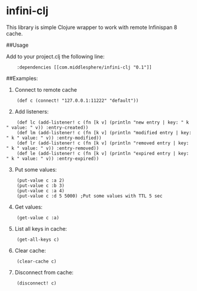 # infini-clj

This library is simple Clojure wrapper to work with remote Infinispan 8 cache.

##Usage

Add to your project.clj the following line:
```
    :dependencies [[com.middlesphere/infini-clj "0.1"]]
```

##Examples:

1. Connect to remote cache
```
    (def c (connect! "127.0.0.1:11222" "default"))

```

2. Add listeners:
```
    (def lc (add-listener! c (fn [k v] (println "new entry | key: " k " value: " v)) :entry-created))
    (def lm (add-listener! c (fn [k v] (println "modified entry | key: " k " value: " v)) :entry-modified))
    (def lr (add-listener! c (fn [k v] (println "removed entry | key: " k " value: " v)) :entry-removed))
    (def le (add-listener! c (fn [k v] (println "expired entry | key: " k " value: " v)) :entry-expired))
```

3. Put some values:
```
    (put-value c :a 2)
    (put-value c :b 3)
    (put-value c :a 4)
    (put-value c :d 5 5000) ;Put some values with TTL 5 sec
```

4. Get values:
```
    (get-value c :a)
```

5. List all keys in cache:
```
    (get-all-keys c)
```

6. Clear cache:
```
    (clear-cache c)
```

7. Disconnect from cache:
```
    (disconnect! c)
```

